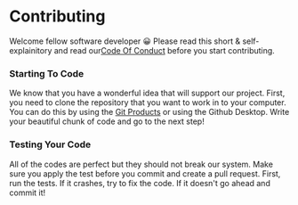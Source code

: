 # Contributing

Welcome fellow software developer 😀 Please read this short & self-explainitory and read our[Code Of Conduct](https://github.com/iyellc/.github/blob/main/docs/CODE_OF_CONDUCT.md) before you start contributing.

### Starting To Code

We know that you have a wonderful idea that will support our project. First, you need to clone the repository that you want to work in to your computer. You can do this by using the [Git Products](https://git-scm.com/) or using the Github Desktop. Write your beautiful chunk of code and go to the next step!

### Testing Your Code

All of the codes are perfect but they should not break our system. Make sure you apply the test before you commit and create a pull request. First, run the tests. If it crashes, try to fix the code. If it doesn't go ahead and commit it!
